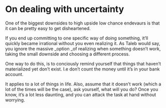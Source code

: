 # On dealing with uncertainty


One of the biggest downsides to high upside low chance endevaurs is that it
can be pretty easy to get disheartened.

If you end up committing to one specific way of doing something, it’ll quickly
became irrational without you even realizing it. As Taleb would say, you
ignore the massive _option _of realizing when something doesn’t work, taking
the small downside and choosing a different process.

One way to do this, is to conciously remind yourself that things that haven’t
materialized yet don’t exist. I.e don’t count the money until it’s in your
bank account.

It applies to a lot of things in life. Also, assume that it doesn’t work
(which a lot of the times will be the case), ask yourself, what will you do?
Once you know, it’s a lot less daunting, and you can attack the task at hand
without worrying.

